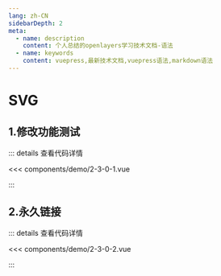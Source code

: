 ```yaml
---
lang: zh-CN
sidebarDepth: 2
meta:
  - name: description
    content: 个人总结的openlayers学习技术文档-语法
  - name: keywords
    content: vuepress,最新技术文档,vuepress语法,markdown语法
---
```


# SVG

## 1.修改功能测试

  <Container url="https://zhoubichuan.com/resume/demo/?type=openlayers&name=2-3-0-1.vue" />

::: details 查看代码详情

<<< components/demo/2-3-0-1.vue

:::

## 2.永久链接

  <Container url="https://zhoubichuan.com/resume/demo/?type=openlayers&name=2-3-0-2.vue" />

::: details 查看代码详情

<<< components/demo/2-3-0-2.vue

:::
